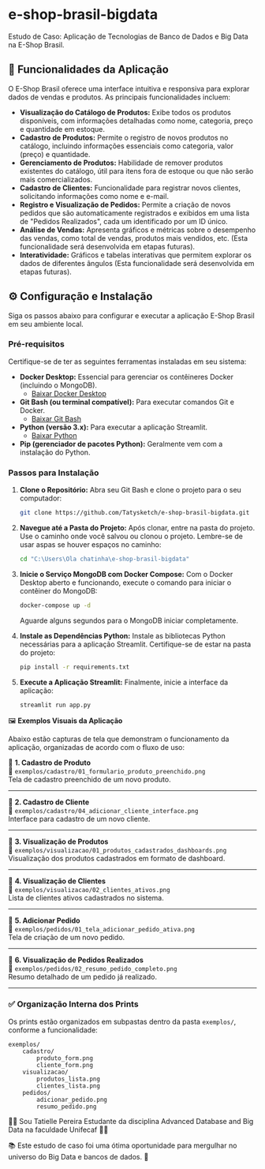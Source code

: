 # e-shop-brasil-bigdata 
Estudo de Caso: Aplicação de Tecnologias de Banco de Dados e Big Data na E-Shop Brasil.

## 🚀 Funcionalidades da Aplicação

O E-Shop Brasil oferece uma interface intuitiva e responsiva para explorar dados de vendas e produtos. As principais funcionalidades incluem:

* **Visualização do Catálogo de Produtos:** Exibe todos os produtos disponíveis, com informações detalhadas como nome, categoria, preço e quantidade em estoque.
* **Cadastro de Produtos:** Permite o registro de novos produtos no catálogo, incluindo informações essenciais como categoria, valor (preço) e quantidade.
* **Gerenciamento de Produtos:** Habilidade de remover produtos existentes do catálogo, útil para itens fora de estoque ou que não serão mais comercializados.
* **Cadastro de Clientes:** Funcionalidade para registrar novos clientes, solicitando informações como nome e e-mail.
* **Registro e Visualização de Pedidos:** Permite a criação de novos pedidos que são automaticamente registrados e exibidos em uma lista de "Pedidos Realizados", cada um identificado por um ID único.
* **Análise de Vendas:** Apresenta gráficos e métricas sobre o desempenho das vendas, como total de vendas, produtos mais vendidos, etc. (Esta funcionalidade será desenvolvida em etapas futuras).
* **Interatividade:** Gráficos e tabelas interativas que permitem explorar os dados de diferentes ângulos (Esta funcionalidade será desenvolvida em etapas futuras).

## ⚙️ Configuração e Instalação

Siga os passos abaixo para configurar e executar a aplicação E-Shop Brasil em seu ambiente local.

### Pré-requisitos

Certifique-se de ter as seguintes ferramentas instaladas em seu sistema:

* **Docker Desktop:** Essencial para gerenciar os contêineres Docker (incluindo o MongoDB).
    * [Baixar Docker Desktop](https://www.docker.com/products/docker-desktop/)
* **Git Bash (ou terminal compatível):** Para executar comandos Git e Docker.
    * [Baixar Git Bash](https://git-scm.com/downloads)
* **Python (versão 3.x):** Para executar a aplicação Streamlit.
    * [Baixar Python](https://www.python.org/downloads/)
* **Pip (gerenciador de pacotes Python):** Geralmente vem com a instalação do Python.

### Passos para Instalação

1.  **Clone o Repositório:**
    Abra seu Git Bash e clone o projeto para o seu computador:
    ```bash
    git clone https://github.com/Tatysketch/e-shop-brasil-bigdata.git
    ```

2.  **Navegue até a Pasta do Projeto:**
    Após clonar, entre na pasta do projeto. Use o caminho onde você salvou ou clonou o projeto. Lembre-se de usar aspas se houver espaços no caminho:
    ```bash
    cd "C:\Users\Ola chatinha\e-shop-brasil-bigdata"
    ```

3.  **Inicie o Serviço MongoDB com Docker Compose:**
    Com o Docker Desktop aberto e funcionando, execute o comando para iniciar o contêiner do MongoDB:
    ```bash
    docker-compose up -d
    ```
    Aguarde alguns segundos para o MongoDB iniciar completamente.

4.  **Instale as Dependências Python:**
    Instale as bibliotecas Python necessárias para a aplicação Streamlit. Certifique-se de estar na pasta do projeto:
    ```bash
    pip install -r requirements.txt
    ```

5.  **Execute a Aplicação Streamlit:**
    Finalmente, inicie a interface da aplicação:
    ```bash
    streamlit run app.py
    ```
 🖼️ **Exemplos Visuais da Aplicação**

Abaixo estão capturas de tela que demonstram o funcionamento da aplicação, organizadas de acordo com o fluxo de uso:

🔹 **1. Cadastro de Produto**  
📂 `exemplos/cadastro/01_formulario_produto_preenchido.png`  
Tela de cadastro preenchido de um novo produto.

---

🔹 **2. Cadastro de Cliente**  
📂 `exemplos/cadastro/04_adicionar_cliente_interface.png`  
Interface para cadastro de um novo cliente.

---

🔹 **3. Visualização de Produtos**  
📂 `exemplos/visualizacao/01_produtos_cadastrados_dashboards.png`  
Visualização dos produtos cadastrados em formato de dashboard.

---

🔹 **4. Visualização de Clientes**  
📂 `exemplos/visualizacao/02_clientes_ativos.png`  
Lista de clientes ativos cadastrados no sistema.

---

🔹 **5. Adicionar Pedido**  
📂 `exemplos/pedidos/01_tela_adicionar_pedido_ativa.png`  
Tela de criação de um novo pedido.

---

🔹 **6. Visualização de Pedidos Realizados**  
📂 `exemplos/pedidos/02_resumo_pedido_completo.png`  
Resumo detalhado de um pedido já realizado.

---


### ✅ Organização Interna dos Prints

Os prints estão organizados em subpastas dentro da pasta `exemplos/`, conforme a funcionalidade:
```
exemplos/
    cadastro/
        produto_form.png
        cliente_form.png
    visualizacao/
        produtos_lista.png
        clientes_lista.png
    pedidos/
        adicionar_pedido.png
        resumo_pedido.png
```

👩‍💻 Sou Tatielle Pereira
Estudante da disciplina Advanced Database and Big Data
na faculdade Unifecaf 🚀💙

📚 Este estudo de caso foi uma ótima oportunidade
para mergulhar no universo do Big Data e bancos de dados. 🚀

